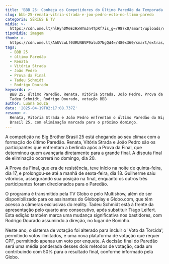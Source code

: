 ```yaml
---
title: 'BBB 25: Conheça os Competidores do Último Paredão da Temporada'
slug: bbb-25-renata-vitria-strada-e-joo-pedro-esto-no-ltimo-paredo
categoria: SÉRIES E TV
midia: >-
  https://cdn.ome.lt/hlHyhDMeEzHxWYmJn4TpRf7is_g=/987x0/smart/uploads/conteudo/fotos/bbb25-renata-vitoria-joao-pedro-ultimo-paredao.jpg
tipoMidia: imagem
thumb: >-
  https://cdn.ome.lt/AhUVcwLf0URUNBVP9aluD7NgQd4=/480x360/smart/extras/conteudos/bbb25-vitoria-estrada-ultimo-paredao-peq.jpg
tags:
  - BBB 25
  - último Paredão
  - Renata
  - Vitória Strada
  - João Pedro
  - Prova da Final
  - Tadeu Schmidt
  - Rodrigo Dourado
keywords: >-
  BBB 25, último Paredão, Renata, Vitória Strada, João Pedro, Prova da Final,
  Tadeu Schmidt, Rodrigo Dourado, votação BBB
author: Luana Souza
data: '2025-04-19T02:17:08.737Z'
resumo: >-
  Renata, Vitória Strada e João Pedro enfrentam o último Paredão do Big Brother
  Brasil 25, com eliminação marcada para o próximo domingo.
---
```


A competição no Big Brother Brasil 25 está chegando ao seu clímax com a formação do último Paredão. Renata, Vitória Strada e João Pedro são os participantes que enfrentam a berlinda após a Prova da Final, que determinou quem avançaria diretamente para a grande final. A disputa final de eliminação ocorrerá no domingo, dia 20.

A Prova da Final, que era de resistência, teve início na noite de quinta-feira, dia 17, e prolongou-se até a manhã de sexta-feira, dia 18. Guilherme saiu vitorioso, assegurando sua posição na final, enquanto os outros três participantes foram direcionados para o Paredão.

O programa é transmitido pela TV Globo e pelo Multishow, além de ser disponibilizado para os assinantes do Globoplay e Globo.com, que têm acesso a câmeras exclusivas do reality. Tadeu Schmidt está à frente da apresentação pelo quarto ano consecutivo, após substituir Tiago Leifert. Esta edição também marca uma mudança significativa nos bastidores, com Rodrigo Dourado assumindo a direção, no lugar de Boninho.

Neste ano, o sistema de votação foi alterado para incluir o 'Voto da Torcida', permitindo votos ilimitados, e uma nova plataforma de votação que requer CPF, permitindo apenas um voto por enquete. A decisão final do Paredão será uma média ponderada desses dois métodos de votação, cada um contribuindo com 50% para o resultado final, conforme informado pela Globo.
